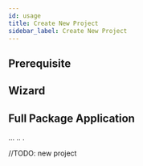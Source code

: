 ```yaml
---
id: usage
title: Create New Project
sidebar_label: Create New Project
---
```


## Prerequisite

## Wizard

## Full Package Application

... .. .

//TODO: new project